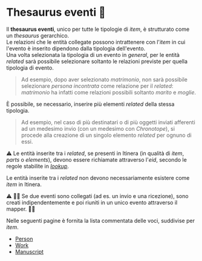 # Thesaurus eventi 🚧


Il **thesaurus eventi**, unico per tutte le tipologie di _item_, è strutturato come un _thesaurus_ gerarchico.   
Le relazioni che le entità collegate possono intrattenere con l'_item_ in cui l'evento è inserito dipendono dalla tipologia dell'evento.  
Una volta selezionata la tipologia di un evento in _general_, per le entità _related_ sarà possibile selezionare soltanto le relazioni previste per quella tipologia di evento.  

> Ad esempio, dopo aver selezionato _matrimonio_, non sarà possibile selezionare _persona incontrata_ come relazione per il _related_: _matrimonio_ ha infatti come relazioni possibili soltanto _marito_ e _moglie_.

È possibile, se necessario, inserire più elementi _related_ della stessa tipologia.

> Ad esempio, nel caso di più destinatari o di più oggetti inviati afferenti ad un medesimo invio (con un medesimo con _Chronotope_), si procede alla creazione di un singolo elemento _related_ per ognuno di essi.

⚠️ Le entità inserite tra i _related_, se presenti in Itinera (in qualità di _item_, _parts_ o _elements_), devono essere richiamate attraverso l'_eid_, secondo le regole stabilite in [_lookup_](lookup.md).  

Le entità inserite tra i _related_ non devono necessariamente esistere come _item_ in Itinera.  

⚠️ 🚧🚧 Se due eventi sono collegati (ad es. un invio e una ricezione), sono creati indipendentemente e poi riuniti in un unico evento attraverso il mapper. 🚧🚧

Nelle seguenti pagine è fornita la lista commentata delle voci, suddivise per _item_.


* [Person](Events_Thesaurus_Person.md)  
* [Work](Events_Thesaurus_Work.md)  
* [Manuscript](Events_Thesaurus_Manuscript.md)  
